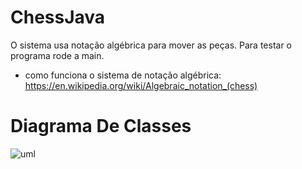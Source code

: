 # ChessJava
O sistema usa notação algébrica para mover as peças. Para testar o programa rode a main.
 - como funciona o sistema de notação algébrica: https://en.wikipedia.org/wiki/Algebraic_notation_(chess)

# Diagrama De Classes
![uml](https://github.com/user-attachments/assets/bad5b0dc-f968-4afe-8353-670902691294)
